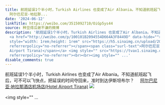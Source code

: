 ```yaml
---
title: 航班延误1个半小时，Turkish Airlines 也变成了Air Albania。不知道航班起飞后，可不可以飞快点，把延误的时间夺回来，准时到达伊斯坦布尔？
  阿尔巴尼亚·地拉那...
date: '2024-06-12'
linkTitle: https://weibo.com/3515092710/OiGp5ys44
source: 种豆得瓜谢不谦的微博
description: '航班延误1个半小时，Turkish Airlines 也变成了Air Albania。不知道航班起飞后，可不可以飞快点，把延误的时间夺回来，准时到达伊斯坦布尔？
  <a href="http://weibo.com/p/100101B2094554D664A3F8449D" data-hide=""><span class="url-icon"><img
  style="width: 1rem;height: 1rem" src="https://h5.sinaimg.cn/upload/2015/09/25/3/timeline_card_small_location_default.png"
  referrerpolicy="no-referrer"></span><span class="surl-text">阿尔巴尼亚·地拉那酒店机场店(Hotel
  Airport Tirana)</span></a> <img style="" src="https://tvax1.sinaimg.cn/large/d1840ee6gy1hqmt598rynj237k2eou0y.jpg"
  referrerpolicy="no-referrer"><br><br><img style="" ...'
disable_comments: true
---
```

航班延误1个半小时，Turkish Airlines 也变成了Air Albania。不知道航班起飞后，可不可以飞快点，把延误的时间夺回来，准时到达伊斯坦布尔？ <a href="http://weibo.com/p/100101B2094554D664A3F8449D" data-hide=""><span class="url-icon"><img style="width: 1rem;height: 1rem" src="https://h5.sinaimg.cn/upload/2015/09/25/3/timeline_card_small_location_default.png" referrerpolicy="no-referrer"></span><span class="surl-text">阿尔巴尼亚·地拉那酒店机场店(Hotel Airport Tirana)</span></a> <img style="" src="https://tvax1.sinaimg.cn/large/d1840ee6gy1hqmt598rynj237k2eou0y.jpg" referrerpolicy="no-referrer"><br><br><img style="" ...